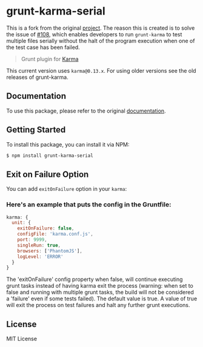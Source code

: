 # grunt-karma-serial
This is a fork from the original [project](https://github.com/karma-runner/grunt-karma). The reason this is created is to solve the issue of [#108](https://github.com/karma-runner/grunt-karma/pull/108), which enables developers to run `grunt-karma` to test multiple files serially without the halt of the program execution when one of the test case has been failed.



> Grunt plugin for [Karma](https://github.com/karma-runner/karma)

This current version uses `karma@0.13.x`. For using older versions see the
old releases of grunt-karma.

## Documentation
To use this package, please refer to the original [documentation](https://github.com/karma-runner/grunt-karma/blob/master/README.md).

## Getting Started
To install this package, you can install it via NPM:

```bash
$ npm install grunt-karma-serial
```

## Exit on Failure Option
You can add `exitOnFailure` option in your `karma`:

### Here's an example that puts the config in the Gruntfile:

```js
karma: {
  unit: {
    exitOnFailure: false,
    configFile: 'karma.conf.js',
    port: 9999,
    singleRun: true,
    browsers: ['PhantomJS'],
    logLevel: 'ERROR'
  }
}
```

The 'exitOnFailure' config property when false, will continue executing grunt tasks instead of having karma exit the process (warning: when set to false and running with multiple grunt tasks, the build will not be considered a 'failure' even if some tests failed).  The default value is true.  A value of true will exit the process on test failures and halt any further grunt executions.


## License
MIT License
